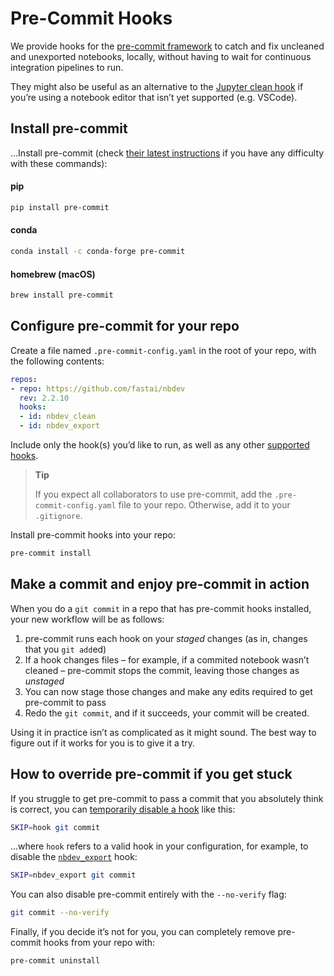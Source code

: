 # Pre-Commit Hooks


<!-- WARNING: THIS FILE WAS AUTOGENERATED! DO NOT EDIT! -->

We provide hooks for the [pre-commit framework](https://pre-commit.com/)
to catch and fix uncleaned and unexported notebooks, locally, without
having to wait for continuous integration pipelines to run.

They might also be useful as an alternative to the [Jupyter clean
hook](../tutorials/git_friendly_jupyter.ipynb#nbdev_clean-on-saving-notebooks-in-jupyter)
if you’re using a notebook editor that isn’t yet supported
(e.g. VSCode).

## Install pre-commit

…Install pre-commit (check [their latest
instructions](https://pre-commit.com/#install) if you have any
difficulty with these commands):

<div class="panel-tabset">

#### pip

``` sh
pip install pre-commit
```

#### conda

``` sh
conda install -c conda-forge pre-commit
```

#### homebrew (macOS)

``` sh
brew install pre-commit
```

</div>

## Configure pre-commit for your repo

Create a file named `.pre-commit-config.yaml` in the root of your repo,
with the following contents:

``` yaml
repos:
- repo: https://github.com/fastai/nbdev
  rev: 2.2.10
  hooks:
  - id: nbdev_clean
  - id: nbdev_export
```

Include only the hook(s) you’d like to run, as well as any other
[supported hooks](https://pre-commit.com/hooks.html).

<div>

> **Tip**
>
> If you expect all collaborators to use pre-commit, add the
> `.pre-commit-config.yaml` file to your repo. Otherwise, add it to your
> `.gitignore`.

</div>

Install pre-commit hooks into your repo:

``` sh
pre-commit install
```

## Make a commit and enjoy pre-commit in action

When you do a `git commit` in a repo that has pre-commit hooks
installed, your new workflow will be as follows:

1.  pre-commit runs each hook on your *staged* changes (as in, changes
    that you `git add`ed)
2.  If a hook changes files – for example, if a commited notebook wasn’t
    cleaned – pre-commit stops the commit, leaving those changes as
    *unstaged*
3.  You can now stage those changes and make any edits required to get
    pre-commit to pass
4.  Redo the `git commit`, and if it succeeds, your commit will be
    created.

Using it in practice isn’t as complicated as it might sound. The best
way to figure out if it works for you is to give it a try.

## How to override pre-commit if you get stuck

If you struggle to get pre-commit to pass a commit that you absolutely
think is correct, you can [temporarily disable a
hook](https://pre-commit.com/#temporarily-disabling-hooks) like this:

``` sh
SKIP=hook git commit
```

…where `hook` refers to a valid hook in your configuration, for example,
to disable the
[`nbdev_export`](https://nbdev.fast.ai/api/doclinks.html#nbdev_export)
hook:

``` sh
SKIP=nbdev_export git commit
```

You can also disable pre-commit entirely with the `--no-verify` flag:

``` sh
git commit --no-verify
```

Finally, if you decide it’s not for you, you can completely remove
pre-commit hooks from your repo with:

``` sh
pre-commit uninstall
```
